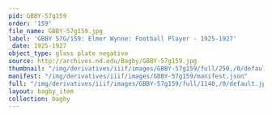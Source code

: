 ```yaml
---
pid: GBBY-57g159
order: '159'
file_name: GBBY-57g159.jpg
label: 'GBBY 57G/159: Elmer Wynne: Football Player - 1925-1927'
_date: 1925-1927
object_type: glass plate negative
source: http://archives.nd.edu/Bagby/GBBY-57g159.jpg
thumbnail: "/img/derivatives/iiif/images/GBBY-57g159/full/250,/0/default.jpg"
manifest: "/img/derivatives/iiif/images/GBBY-57g159/manifest.json"
full: "/img/derivatives/iiif/images/GBBY-57g159/full/1140,/0/default.jpg"
layout: bagby_item
collection: bagby
---
```

